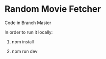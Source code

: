 # Random Movie Fetcher

Code in Branch Master

In order to run it locally:

1) npm install

2) npm run dev
